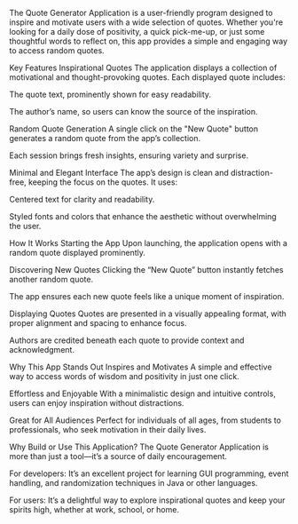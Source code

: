 The Quote Generator Application is a user-friendly program designed to inspire and motivate users with a wide selection of quotes. Whether you're looking for a daily dose of positivity, a quick pick-me-up, or just some thoughtful words to reflect on, this app provides a simple and engaging way to access random quotes.

Key Features
Inspirational Quotes
The application displays a collection of motivational and thought-provoking quotes. Each displayed quote includes:

The quote text, prominently shown for easy readability.

The author’s name, so users can know the source of the inspiration.

Random Quote Generation
A single click on the "New Quote" button generates a random quote from the app’s collection.

Each session brings fresh insights, ensuring variety and surprise.

Minimal and Elegant Interface
The app’s design is clean and distraction-free, keeping the focus on the quotes. It uses:

Centered text for clarity and readability.

Styled fonts and colors that enhance the aesthetic without overwhelming the user.

How It Works
Starting the App
Upon launching, the application opens with a random quote displayed prominently.

Discovering New Quotes
Clicking the “New Quote” button instantly fetches another random quote.

The app ensures each new quote feels like a unique moment of inspiration.

Displaying Quotes
Quotes are presented in a visually appealing format, with proper alignment and spacing to enhance focus.

Authors are credited beneath each quote to provide context and acknowledgment.

Why This App Stands Out
Inspires and Motivates
A simple and effective way to access words of wisdom and positivity in just one click.

Effortless and Enjoyable
With a minimalistic design and intuitive controls, users can enjoy inspiration without distractions.

Great for All Audiences
Perfect for individuals of all ages, from students to professionals, who seek motivation in their daily lives.

Why Build or Use This Application?
The Quote Generator Application is more than just a tool—it’s a source of daily encouragement.

For developers: It’s an excellent project for learning GUI programming, event handling, and randomization techniques in Java or other languages.

For users: It’s a delightful way to explore inspirational quotes and keep your spirits high, whether at work, school, or home.
